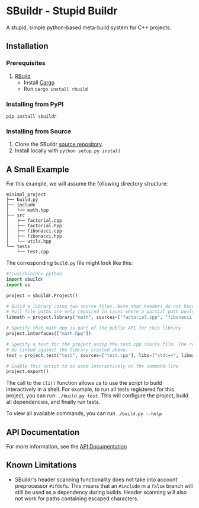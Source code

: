 # SBuildr - Stupid Buildr

A stupid, simple python-based meta-build system for C++ projects.

## Installation

### Prerequisites

1. [RBuild](https://github.com/pmarathe25/RBuild)
    - Install [Cargo](https://doc.rust-lang.org/cargo/getting-started/installation.html)
    - Run `cargo install rbuild`

### Installing from PyPI
`pip install sbuildr`

### Installing from Source
1. Clone the SBuildr [source repository](https://github.com/pmarathe25/SBuildr).
2. Install locally with `python setup.py install`

## A Small Example

For this example, we will assume the following directory structure:
```
minimal_project
├── build.py
├── include
│   └── math.hpp
├── src
│   ├── factorial.cpp
│   ├── factorial.hpp
│   ├── fibonacci.cpp
│   ├── fibonacci.hpp
│   └── utils.hpp
└── tests
    └── test.cpp
```

The corresponding `build.py` file might look like this:

```python
#!/usr/bin/env python
import sbuildr
import os

project = sbuildr.Project()

# Build a library using two source files. Note that headers do not have to be specified manually.
# Full file paths are only required in cases where a partial path would be ambiguous.
libmath = project.library("math", sources=["factorial.cpp", "fibonacci.cpp"], libs=["stdc++"])

# Specify that math.hpp is part of the public API for this library.
project.interfaces(["math.hpp"])

# Specify a test for the project using the test.cpp source file. The resulting executable will
# be linked against the library created above.
test = project.test("test", sources=["test.cpp"], libs=["stdc++", libmath])

# Enable this script to be used interactively on the command-line
project.export()
```

The call to the `cli()` function allows us to use the script to build interactively in a shell.
For example, to run all tests registered for this project, you can run: `./build.py test`. This will configure the project, build all dependencies, and finally run tests.

To view all available commands, you can run `./build.py --help`

<!-- TODO: Explain profiles -->

## API Documentation
For more information, see the [API Documentation](https://sbuildr.readthedocs.io/en/stable/)

## Known Limitations
- SBuildr's header scanning functionality does not take into account preprocessor `#ifdef`s. This means that an `#include` in a `false` branch will still be used as a dependency during builds. Header scanning will also not work for paths containing escaped characters.
